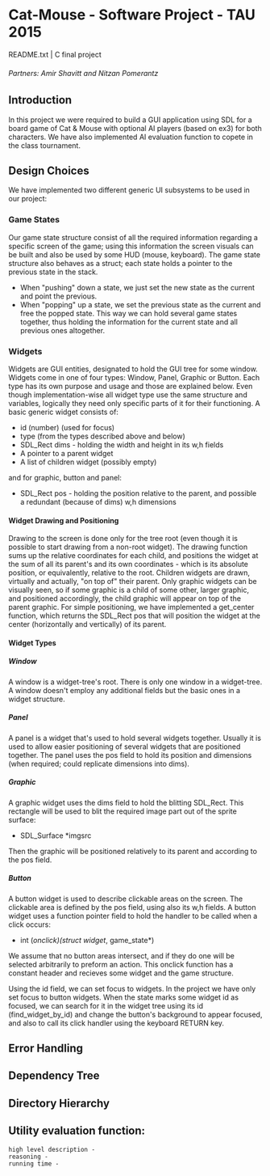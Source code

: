 # Cat-Mouse - Software Project - TAU 2015
README.txt | C final project
###### Partners: Amir Shavitt and Nitzan Pomerantz

## Introduction
In this project we were required to build a GUI application using SDL for a board game of Cat & Mouse with optional AI players (based on ex3) for both characters. We have also implemented AI evaluation function to copete in the class tournament.

## Design Choices
We have implemented two different generic UI subsystems to be used in our project:
### Game States
Our game state structure consist of all the required information regarding a specific screen of the game; using this information the screen visuals can be built and also be used by some HUD (mouse, keyboard).
The game state structure also behaves as a struct; each state holds a pointer to the previous state in the stack.
- When "pushing" down a state, we just set the new state as the current and point the previous.
- When "popping" up a state, we set the previous state as the current and free the popped state.
This way we can hold several game states together, thus holding the information for the current state and all previous ones altogether.

### Widgets
Widgets are GUI entities, designated to hold the GUI tree for some window.
Widgets come in one of four types: Window, Panel, Graphic or Button. Each type has its own purpose and usage and those are explained below.
Even though implementation-wise all widget type use the same structure and variables, logically they need only specific parts of it for their functioning.
A basic generic widget consists of:
- id (number) (used for focus)
- type (from the types described above and below)
- SDL_Rect dims - holding the width and height in its w,h fields
- A pointer to a parent widget
- A list of children widget (possibly empty)

and for graphic, button and panel:
- SDL_Rect pos - holding the position relative to the parent, and possible a redundant (because of dims) w,h dimensions

#### Widget Drawing and Positioning
Drawing to the screen is done only for the tree root (even though it is possible to start drawing from a non-root widget).
The drawing function sums up the relative coordinates for each child, and positions the widget at the sum of all its parent's and its own coordinates - which is its absolute position, or equivalently, relative to the root.
Children widgets are drawn, virtually and actually, "on top of" their parent. Only graphic widgets can be visually seen, so if some graphic is a child of some other, larger graphic, and positioned accordingly, the child graphic will appear on top of the parent graphic.
For simple positioning, we have implemented a get_center function, which returns the SDL_Rect pos that will position the widget at the center (horizontally and vertically) of its parent. 
#### Widget Types
##### Window
A window is a widget-tree's root. There is only one window in a widget-tree. A window doesn't employ any additional fields but the basic ones in a widget structure.
##### Panel
A panel is a widget that's used to hold several widgets together. Usually it is used to allow easier positioning of several widgets that are positioned together. The panel uses the pos field to hold its position and dimensions (when required; could replicate dimensions into dims). 
##### Graphic
A graphic widget uses the dims field to hold the blitting SDL_Rect. This rectangle will be used to blit the required image part out of the sprite surface:
- SDL_Surface *imgsrc

Then the graphic will be positioned relatively to its parent and according to the pos field.
##### Button
A button widget is used to describe clickable areas on the screen. The clickable area is defined by the pos field, using also its w,h fields. A button widget uses a function pointer field to hold the handler to be called when a click occurs:
- int (*onclick)(struct widget*, game_state*)

We assume that no button areas intersect, and if they do one will be selected arbitrarily to preform an action.
This onclick function has a constant header and recieves some widget and the game structure.

Using the id field, we can set focus to widgets. In the project we have only set focus to button widgets. When the state marks some widget id as focused, we can search for it in the widget tree using its id (find_widget_by_id) and change the button's background to appear focused, and also to call its click handler using the keyboard RETURN key.
## Error Handling

## Dependency Tree

## Directory Hierarchy

## Utility evaluation function:
	high level description - 
	reasoning -
	running time - 
